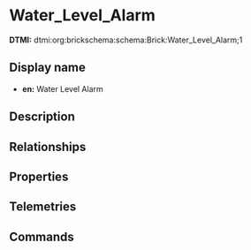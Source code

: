 # Water_Level_Alarm
**DTMI:** dtmi:org:brickschema:schema:Brick:Water_Level_Alarm;1
## Display name
- **en:** Water Level Alarm
## Description
## Relationships
## Properties
## Telemetries
## Commands
